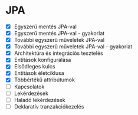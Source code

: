 # JPA

* [X] Egyszerű mentés JPA-val
* [X] Egyszerű mentés JPA-val - gyakorlat
* [X] További egyszerű műveletek JPA-val
* [X] További egyszerű műveletek JPA-val - gyakorlat
* [X] Architektúra és integrációs tesztelés
* [X] Entitások konfigurálása
* [X] Elsődleges kulcs
* [X] Entitások életciklusa
* [X] Többértékű attribútumok
* [ ] Kapcsolatok
* [ ] Lekérdezések
* [ ] Haladó lekérdezések
* [ ] Deklaratív tranzakciókezelés